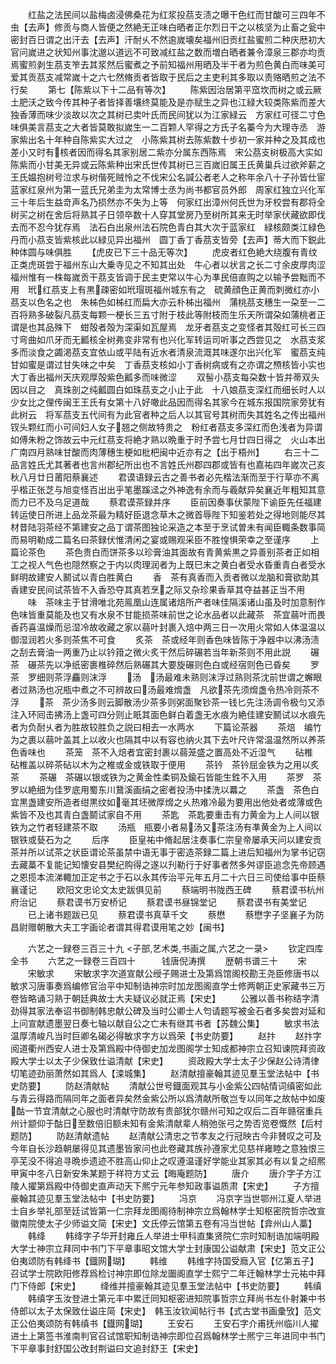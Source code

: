 <!-- { "loadSidebar": true } -->
　　红盐之法民间以盐梅卤浸佛桑花为红浆投茘支渍之曝干色红而甘酸可三四年不虫【去声】修贡与商人皆便之然絶无正味白晒者正尔烈日干之以核坚为止畜之瓮中密封百日谓之出汗去【去声】汗耐乆不然逾嵗壊矣福州旧贡红盐蜜煎二种庆厯初大官问嵗进之状知州事沈邈以道远不可致减红盐之数而増白晒者兼令漳泉三郡亦均贡焉蜜煎剥生茘支笮去其浆然后蜜煮之予前知福州用晒及半干者为煎色黄白而味美可爱其贡茘支减常嵗十之六七然脩贡者皆取于民后之主吏利其多取以责赂晒煎之法不行矣
　　第七【陈紫以下十二品有等次】
　　陈紫因治居第平窊坎而树之或云厥土肥沃之致今传其种子者皆择善壤终莫能及是亦赋生之异也江緑大较类陈紫而差大独香薄而味少淡故以次之其树已卖叶氏而民间犹以为江家緑云　方家红可径二寸色味俱美言茘支之大者皆莫敢拟嵗生一二百颗人罕得之方氏子名蓁今为大理寺丞　游家紫出名十年种自陈紫实大过之　小陈紫其树去陈紫数十步初一家并种之及其成也差小又时有核者因而得名其家别居二紫亦分属东西陈焉　宋公茘支树极高大实如陈紫而小甘美无异或云陈紫种出宋氏世传其树已三百嵗旧属王氏黄巢兵过欲斧薪之王氏媪抱树号泣求与树偕死贼怜之不伐宋公名諴公者老人之称年余八十子孙皆仕宦　蓝家红泉州为第一蓝氏兄弟圭为太常博士丞为尚书都官员外郎　周家红独立兴化军三十年后生益竒声名乃损然亦不失为上等　何家红出漳州何氏世为牙校尝有郡将全树买之树在舍后将熟其子日领卒数十人穿其堂房乃至树所其来无时举家伏藏欲即伐去而不忍今犹存焉　法石白出泉州法石院色青白其大次于蓝家红　緑核颇类江緑色丹而小茘支皆紫核此以緑见异出福州　圆丁香丁香茘支皆旁【去声】蒂大而下鋭此种体圆与味俱胜
　　【虎皮已下三十品无等次】
　　虎皮者红色絶大绕腹有青纹正类虎斑尝于福州东山大乗寺见之不知其出处　牛心者以状言之长二寸余皮厚肉涩福州惟有一株每嵗贡干茘支皆调于民主吏常以牛心为凖民倍直购之以输予尝黜而不用　玳红茘支上有黒疎密如玳瑁斑福州城东有之　硫黄顔色正黄而刺微红亦小茘支以色名之也　朱柹色如柹红而扁大亦云朴柹出福州　蒲桃茘支穗生一朶至一二百将熟多破裂凡茘支每颗一梗长三五寸附于枝此等附枝而生乐天所谓朶如蒲桃者正谓是也其品殊下　蚶殻者殻为深渠如瓦屋焉　龙牙者茘支之变怪者其殻红可长三四寸弯曲如爪牙而无瓤核全树弗变非常有也兴化军转运司听事之西尝见之　水茘支浆多而淡食之蠲渇茘支宜依山或平陆有近水者清泉流溉其味遂尔出兴化军　蜜茘支纯甘如蜜是谓过甘失味之中矣　丁香茘支核如小丁香树病或有之亦谓之槱核皆小实也大丁香出福州天庆观厚殻紫色瓤多而味微涩
　　双髻小茘支每朶数十皆并蒂双头因以目之　真珠剖之纯瓤圆白如珠茘支之小止于此　十八娘茘支深红而细长时人以少女比之俚传闽王王氏有女第十八好噉此品因而得名其家今在城东报国院家旁犹有此树云　将军茘支五代间有为此官者种之后人以其官号其树而失其姓名之传出福州　钗头颗红而小可间妇人女子翘之侧故特贵之　粉红者茘支多深红而色浅者为异谓如傅朱粉之饰故云中元红茘支将絶才熟以晩重于时予尝七月廿四日得之　火山本出广南四月熟味甘酸而肉薄穗生梗如枇杷闽中近亦有之【出于梧州】
　　右三十二品言姓氏尤其著者也言州郡纪所出也不言姓氏州郡四郡或皆有也嘉祐四年嵗次己亥秋八月廿日莆阳蔡襄述
　　君谟语録云古之善书者必先楷法渐而至于行草亦不离乎楷正张芝与旭变怪百出出乎笔墨蹊迳之外神逸有余而与羲献异矣襄近年粗知其意而力已不及乌足道哉
　　蔡君谟茶録并序
　　臣前因奏事伏蒙陛下谕臣先任福建转运使日所进上品龙茶最为精好臣退念草木之微首辱陛下知鉴若处之得地则能尽其材昔陆羽茶经不第建安之品丁谓茶图独论采造之本至于烹试曽未有闻臣輙条数事简而易明勒成二篇名曰茶録伏惟清闲之宴或赐观采臣不胜惶惧荣幸之至谨序
　　上篇论茶色
　　茶色贵白而饼茶多以珍膏油其面故有青黄紫黒之异善别茶者正如相工之视人气色也隠然察之于内以肉理润者为上既巳末之黄白者受水昏重青白者受水鲜明故建安人鬭试以青白胜黄白
　　香　茶有真香而入贡者微以龙脑和膏欲助其香建安民间试茶皆不入香恐夺其真若烹之际又杂珍果香草其夺益甚正当不用
　　味　茶味主于甘滑唯北苑鳯凰山连属诸焙所产者味佳隔溪诸山虽及时加意制作色味皆重莫能及也又有水泉不甘能损茶味前世之论水品者以此藏茶　茶宜蒻叶而畏香药喜温燥而忌湿冷故收藏之家以蒻叶封裹入焙中两三日一次用火常如人体温温以御湿润若火多则茶焦不可食
　　炙茶　茶或经年则香色味皆陈于净器中以沸汤渍之刮去膏油一两重乃止以钤箝之微火炙干然后碎碾若当年新茶则不用此説
　　碾茶　碾茶先以净纸密裹椎碎然后熟碾其大要旋碾则色白或经宿则色已昏矣
　　罗茶　罗细则茶浮麤则沫浮
　　汤　汤最难未熟则沫浮过熟则茶沈前世谓之蠏眼者过熟汤也况瓶中煮之不可辨故曰汤最难熁盏　凡欲茶先须熁盏令热冷则茶不浮
　　茶　茶少汤多则云脚散汤少茶多则粥面聚钞茶一钱匕先注汤调令极匀又添注入环囘击拂汤上盏可四分则止眂其面色鲜白着盏无水痕为絶佳建安鬭试以水痕先者为负耐乆者为胜故较胜负之説曰相去一水两水
　　下篇论茶器
　　茶焙　编竹为之裹以蒻叶盖其上以收火也隔其中以有容也纳火其下去叶尺许常温温然所以养茶色香味也
　　茶笼　茶不入焙者宜密封裹以蒻笼盛之置高处不近湿气
　　砧椎　砧椎盖以碎茶砧以木为之椎或金或铁取于便用
　　茶钤　茶钤屈金铁为之用以炙茶
　　茶碾　茶碾以银或铁为之黄金性柔铜及鍮石皆能生鉎不入用
　　茶罗　茶罗以絶细为佳罗底用蜀东川鵞溪画绢之密者投汤中揉洗以羃之
　　茶盏　茶色白宜黒盏建安所造者绀黒纹如毫其坯微厚熁之乆热难冷最为要用出他处者或薄或色紫皆不及也其青白盏鬬试家自不用
　　茶匙　茶匙要重击有力黄金为上人间以银铁为之竹者轻建茶不取
　　汤瓶　瓶要小者易汤又茶注汤有凖黄金为上人间以银铁或甆石为之
　　后序
　　臣皇祐中脩起居注奏事仁宗皇帝屡承天问以建安贡茶并所以试茶之状臣谓论茶虽禁中语无事于密造茶録二篇上进后知福州为掌书记窃去藏藁不复能记知懐安县樊纪购得之遂以刋勒行于好事者然多舛谬臣追念先帝顾遇之恩揽本流涕輙加正定书之于石以永其传治平元年五月二十六日三司使给事中臣蔡襄谨记
　　欧阳文忠论文太史跋俱见前
　　蔡端明书陇西王碑
　　蔡君谟书杭州府治记
　　蔡君谟书万安桥记
　　蔡君谟书昼锦堂记
　　蔡君谟书有美堂记
　　已上诸书题跋已见
　　蔡君谟书真草千文
　　蔡懋
　　蔡懋字子坚襄子为防昌尉赠朝散大夫工字画论者谓其得君谟用笔之妙【闽书】

　　六艺之一録卷三百三十九
<子部,艺术类,书画之属,六艺之一录>
　　钦定四库全书
　　六艺之一録卷三百四十　　　钱唐倪涛撰
　　歴朝书谱三十
　　宋
　　宋敏求
　　宋敏求字次道宣献公绶子赐进士及第爲馆阁校勘王尧臣修唐书以敏求习唐事奏爲编修官治平中知制诰神宗时加龙图阁直学士修两朝正史家藏书三万卷皆略诵习熟于朝廷典故士大夫疑议必就正焉【宋史】
　　公雅以善书称结字清劲得其家法奉诏书御制韩忠献公碑及当时公卿士人匄请题写被金石者多矣尝对延和上问宣献遗墨翌日奏七轴以献自公之亡未有继其书者【苏魏公集】
　　敏求书法温厚清峻凡当时巨卿名碣必得敏求字方以爲荣【书史防要】
　　赵抃
　　赵抃字阅道衢州西安人进士及第爲殿中侍御史加龙图阁学士知成都神宗立召知谏院拜资政殿大学士以太子少保致仕谥清献【宋史】
　　资政殿大学士太子少保赵公诗清律切笔迹劲丽萧然如其爲人【滦城集】
　　赵清献擅豪翰其迹见羣玉堂法帖中【书史防要】
　　防赵清献帖
　　清献公世号鐡面观其与小金紫公四帖情词缜密如此与青云得路而隔同年之面者异矣然金紫公所以爲清献所敬岂专以同年之故帖中如废酤一节宜清献之心服也时清献守防故有贵部犹尔赣州可知之叹后二百年赣宿重兵州计颛仰于酤日至数倍旧额未知有金紫清献辈人稍弛张弓之势否览卷慨然【后村题防】
　　防赵清献遗帖
　　赵清献公清忠之节孝友之行冠映古今非賛叹之可及今年自长沙趋朝屡得见其遗墨皆家问也此卷藏其族孙遵家尤见慈祥雍睦之意独恨三亭芜没不得追寻晩歩遗迹不胜高山仰止之叹遵温谨好学能业其家其必有以复之绍熈甲寅中冬八日新安朱某题于祥符方丈云【晦庵题防】
　　唐介
　　唐介字子方江陵人擢第爲殿中侍御史直声动天下熈宁元年参知政事谥质肃【宋史】
　　子方擅豪翰其迹见羣玉堂法帖中【书史防要】
　　冯京
　　冯京字当世鄂州江夏人举进士自乡举礼部至廷试皆第一仁宗拜龙图阁待制神宗立爲翰林学士知枢密院哲宗改宣徽南院使太子少师谥文简【宋史】文氏停云馆第五卷有冯当世帖【弇州山人藁】
　　韩绛
　　韩绛字子华开封雍丘人举进士甲科直集贤院仁宗时知制诰加端明殿大学士神宗立拜同中书门下平章事昭文馆大学士封康国公谥献肃【宋史】范文正公伯夷颂防有韩绛书【鐡网瑚】
　　韩维
　　韩维字持国受廕入官【亿第五子】召试学士院欧阳修荐爲检讨神宗即位除龙圗阁直学士熙宁二年迁翰林学士元祐中拜门下侍郎【宋史】
　　绛维并擅豪翰其迹见羣玉堂法帖中【书史防要】
　　韩缜
　　韩缜字玉汝登进士第元丰中累迁同知枢密进知院事哲宗立拜尚书左仆射兼中书侍郎以太子太保致仕谥庄简【宋史】　韩玉汝钦闻帖行书【式古堂书画彚攷】范文正公伯夷颂防有韩缜书【鐡网瑚】
　　王安石
　　王安石字介甫抚州临川人擢进士上第签书淮南判官召试馆职知制诰神宗即位召爲翰林学士熈宁三年进同中书门下平章事封舒国公改封荆谥曰文追封舒王【宋史】
